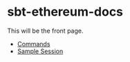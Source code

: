 # sbt-ethereum-docs

This will be the front page.

* [Commands](commands.md)
* [Sample Session](sample-session.md)
